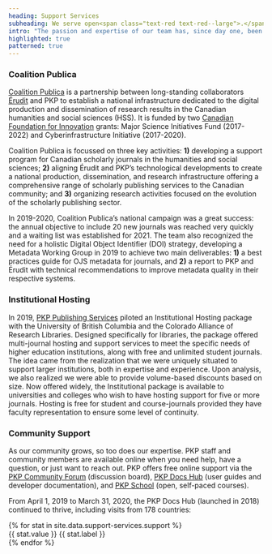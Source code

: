 ```yaml
---
heading: Support Services
subheading: We serve open<span class="text-red text-red--large">.</span>
intro: "The passion and expertise of our team has, since day one, been an integral part of our success. In addition to providing paid consultation and hosting services, PKP supports and serves scholarly publishing around the world through strategic projects, online engagement, documentation, and education."
highlighted: true
patterned: true
---
```


### Coalition Publica

[Coalition Publica](https://www.coalition-publi.ca/) is a partnership between long-standing collaborators [Érudit](https://www.erudit.org/) and PKP to establish a national infrastructure dedicated to the digital production and dissemination of research results in the Canadian humanities and social sciences (HSS). It is funded by two [Canadian Foundation for Innovation](https://www.innovation.ca/) grants: Major Science Initiatives Fund (2017-2022) and Cyberinfrastructure Initiative (2017-2020).

Coalition Publica is focussed on three key activities: **1)** developing a support program for Canadian scholarly journals in the humanities and social sciences; **2)** aligning Érudit and PKP’s technological developments to create a national production, dissemination, and research infrastructure offering a comprehensive range of scholarly publishing services to the Canadian community; and **3)** organizing research activities focused on the evolution of the scholarly publishing sector.

In 2019-2020, Coalition Publica’s national campaign was a great success: the annual objective to include 20 new journals was reached very quickly and a waiting list was established for 2021. The team also recognized the need for a holistic Digital Object Identifier (DOI) strategy, developing a Metadata Working Group in 2019 to achieve two main deliverables: **1)** a best practices guide for OJS metadata for journals, and **2)** a report to PKP and Érudit with technical recommendations to improve metadata quality in their respective systems.

### Institutional Hosting

In 2019, [PKP Publishing Services](https://pkpservices.sfu.ca/) piloted an Institutional Hosting package with the University of British Columbia and the Colorado Alliance of Research Libraries. Designed specifically for libraries, the package offered multi-journal hosting and support services to meet the specific needs of higher education institutions, along with free and unlimited student journals. The idea came from the realization that we were uniquely situated to support larger institutions, both in expertise and experience. Upon analysis, we also realized we were able to provide volume-based discounts based on size. Now offered widely, the Institutional package is available to universities and colleges who wish to have hosting support for five or more journals. Hosting is free for student and course-journals provided they have faculty representation to ensure some level of continuity.

### Community Support

As our community grows, so too does our expertise. PKP staff and community members are available online when you need help, have a question, or just want to reach out. PKP offers free online support via the [PKP Community Forum](https://forum.pkp.sfu.ca/) (discussion board), [PKP Docs Hub](https://docs.pkp.sfu.ca/) (user guides and developer documentation), and [PKP School](https://pkpschool.sfu.ca/) (open, self-paced courses). 

From April 1, 2019 to March 31, 2020, the PKP Docs Hub (launched in 2018) continued to thrive, including visits from 178 countries: 

<article class="stats">
  {% for stat in site.data.support-services.support %}
  <div class="stat">
    <span class="stat__value">{{ stat.value }}</span>
    <span class="stat__label">{{ stat.label }}</span>
  </div>
  {% endfor %}
</article>
